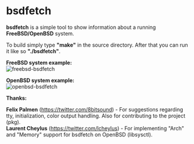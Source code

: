 # bsdfetch

**bsdfetch** is a simple tool to show information about a running **FreeBSD/OpenBSD** system.

To build simply type **"make"** in the source directory. After that you can run it like so **"./bsdfetch"**.

**FreeBSD system example:**   
![freebsd-bsdfetch](https://user-images.githubusercontent.com/37046652/202207069-76dad8ea-1f4c-4b6e-818c-7af2f5252aa1.png)

**OpenBSD system example:**   
![openbsd-bsdfetch](https://user-images.githubusercontent.com/37046652/202207149-649af034-8497-418a-a864-520d9aa1d463.png)


**Thanks:**

**Felix Palmen** (https://twitter.com/8bitsound) - For suggestions regarding tty, initialization, color output handling. Also for contributing to the project (pkg).   
**Laurent Cheylus** (https://twitter.com/lcheylus) - For implementing "Arch" and "Memory" support for bsdfetch on OpenBSD (libsysctl).
